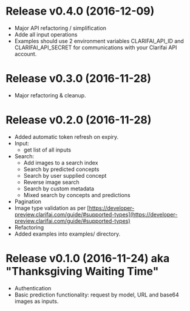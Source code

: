 Release v0.4.0 (2016-12-09)
===
* Major API refactoring / simplification 
* Adde all input operations
* Examples should use 2 environment variables CLARIFAI_API_ID and CLARIFAI_API_SECRET for communications with your Clarifai API account.


Release v0.3.0 (2016-11-28)
===
* Major refactoring & cleanup.


Release v0.2.0 (2016-11-28)
===
* Added automatic token refresh on expiry.
* Input: 
    - get list of all inputs
* Search: 
    - Add images to a search index
    - Search by predicted concepts
    - Search by user supplied concept
    - Reverse image search
    - Search by custom metadata
    - Mixed search by concepts and predictions
* Pagination
* Image type validation as per [https://developer-preview.clarifai.com/guide/#supported-types](https://developer-preview.clarifai.com/guide/#supported-types)
* Refactoring
* Added examples into examples/ directory.


Release v0.1.0 (2016-11-24) aka "Thanksgiving Waiting Time"
===
* Authentication
* Basic prediction functionality: request by model, URL and base64 images as inputs. 
